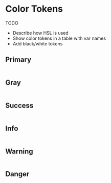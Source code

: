 # Color Tokens

TODO

- Describe how HSL is used
- Show color tokens in a table with var names
- Add black/white tokens

## Primary
<div style="display: flex;">
  <div class="swatch" style="background-color: var(--sl-color-primary-10);"></div>
  <div class="swatch" style="background-color: var(--sl-color-primary-20);"></div>
  <div class="swatch" style="background-color: var(--sl-color-primary-30);"></div>
  <div class="swatch" style="background-color: var(--sl-color-primary-40);"></div>
  <div class="swatch" style="background-color: var(--sl-color-primary-50);"></div>
  <div class="swatch" style="background-color: var(--sl-color-primary-60);"></div>
  <div class="swatch" style="background-color: var(--sl-color-primary-70);"></div>
  <div class="swatch" style="background-color: var(--sl-color-primary-80);"></div>
  <div class="swatch" style="background-color: var(--sl-color-primary-90);"></div>
  <div class="swatch" style="background-color: var(--sl-color-primary-95);"></div>
</div>

## Gray
<div style="display: flex;">
  <div class="swatch" style="background-color: var(--sl-color-gray-10);"></div>
  <div class="swatch" style="background-color: var(--sl-color-gray-20);"></div>
  <div class="swatch" style="background-color: var(--sl-color-gray-30);"></div>
  <div class="swatch" style="background-color: var(--sl-color-gray-40);"></div>
  <div class="swatch" style="background-color: var(--sl-color-gray-50);"></div>
  <div class="swatch" style="background-color: var(--sl-color-gray-60);"></div>
  <div class="swatch" style="background-color: var(--sl-color-gray-70);"></div>
  <div class="swatch" style="background-color: var(--sl-color-gray-80);"></div>
  <div class="swatch" style="background-color: var(--sl-color-gray-90);"></div>
  <div class="swatch" style="background-color: var(--sl-color-gray-95);"></div>
</div>

## Success
<div style="display: flex;">
  <div class="swatch" style="background-color: var(--sl-color-success-10);"></div>
  <div class="swatch" style="background-color: var(--sl-color-success-20);"></div>
  <div class="swatch" style="background-color: var(--sl-color-success-30);"></div>
  <div class="swatch" style="background-color: var(--sl-color-success-40);"></div>
  <div class="swatch" style="background-color: var(--sl-color-success-50);"></div>
  <div class="swatch" style="background-color: var(--sl-color-success-60);"></div>
  <div class="swatch" style="background-color: var(--sl-color-success-70);"></div>
  <div class="swatch" style="background-color: var(--sl-color-success-80);"></div>
  <div class="swatch" style="background-color: var(--sl-color-success-90);"></div>
  <div class="swatch" style="background-color: var(--sl-color-success-95);"></div>
</div>

## Info
<div style="display: flex;">
  <div class="swatch" style="background-color: var(--sl-color-info-10);"></div>
  <div class="swatch" style="background-color: var(--sl-color-info-20);"></div>
  <div class="swatch" style="background-color: var(--sl-color-info-30);"></div>
  <div class="swatch" style="background-color: var(--sl-color-info-40);"></div>
  <div class="swatch" style="background-color: var(--sl-color-info-50);"></div>
  <div class="swatch" style="background-color: var(--sl-color-info-60);"></div>
  <div class="swatch" style="background-color: var(--sl-color-info-70);"></div>
  <div class="swatch" style="background-color: var(--sl-color-info-80);"></div>
  <div class="swatch" style="background-color: var(--sl-color-info-90);"></div>
  <div class="swatch" style="background-color: var(--sl-color-info-95);"></div>
</div>

## Warning
<div style="display: flex;">
  <div class="swatch" style="background-color: var(--sl-color-warning-10);"></div>
  <div class="swatch" style="background-color: var(--sl-color-warning-20);"></div>
  <div class="swatch" style="background-color: var(--sl-color-warning-30);"></div>
  <div class="swatch" style="background-color: var(--sl-color-warning-40);"></div>
  <div class="swatch" style="background-color: var(--sl-color-warning-50);"></div>
  <div class="swatch" style="background-color: var(--sl-color-warning-60);"></div>
  <div class="swatch" style="background-color: var(--sl-color-warning-70);"></div>
  <div class="swatch" style="background-color: var(--sl-color-warning-80);"></div>
  <div class="swatch" style="background-color: var(--sl-color-warning-90);"></div>
  <div class="swatch" style="background-color: var(--sl-color-warning-95);"></div>
</div>

## Danger
<div style="display: flex;">
  <div class="swatch" style="background-color: var(--sl-color-danger-10);"></div>
  <div class="swatch" style="background-color: var(--sl-color-danger-20);"></div>
  <div class="swatch" style="background-color: var(--sl-color-danger-30);"></div>
  <div class="swatch" style="background-color: var(--sl-color-danger-40);"></div>
  <div class="swatch" style="background-color: var(--sl-color-danger-50);"></div>
  <div class="swatch" style="background-color: var(--sl-color-danger-60);"></div>
  <div class="swatch" style="background-color: var(--sl-color-danger-70);"></div>
  <div class="swatch" style="background-color: var(--sl-color-danger-80);"></div>
  <div class="swatch" style="background-color: var(--sl-color-danger-90);"></div>
  <div class="swatch" style="background-color: var(--sl-color-danger-95);"></div>
</div>
